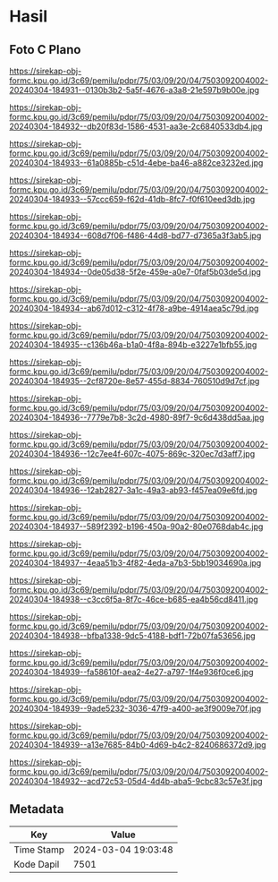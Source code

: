 # Hasil

## Foto C Plano

https://sirekap-obj-formc.kpu.go.id/3c69/pemilu/pdpr/75/03/09/20/04/7503092004002-20240304-184931--0130b3b2-5a5f-4676-a3a8-21e597b9b00e.jpg

https://sirekap-obj-formc.kpu.go.id/3c69/pemilu/pdpr/75/03/09/20/04/7503092004002-20240304-184932--db20f83d-1586-4531-aa3e-2c6840533db4.jpg

https://sirekap-obj-formc.kpu.go.id/3c69/pemilu/pdpr/75/03/09/20/04/7503092004002-20240304-184933--61a0885b-c51d-4ebe-ba46-a882ce3232ed.jpg

https://sirekap-obj-formc.kpu.go.id/3c69/pemilu/pdpr/75/03/09/20/04/7503092004002-20240304-184933--57ccc659-f62d-41db-8fc7-f0f610eed3db.jpg

https://sirekap-obj-formc.kpu.go.id/3c69/pemilu/pdpr/75/03/09/20/04/7503092004002-20240304-184934--608d7f06-f486-44d8-bd77-d7365a3f3ab5.jpg

https://sirekap-obj-formc.kpu.go.id/3c69/pemilu/pdpr/75/03/09/20/04/7503092004002-20240304-184934--0de05d38-5f2e-459e-a0e7-0faf5b03de5d.jpg

https://sirekap-obj-formc.kpu.go.id/3c69/pemilu/pdpr/75/03/09/20/04/7503092004002-20240304-184934--ab67d012-c312-4f78-a9be-4914aea5c79d.jpg

https://sirekap-obj-formc.kpu.go.id/3c69/pemilu/pdpr/75/03/09/20/04/7503092004002-20240304-184935--c136b46a-b1a0-4f8a-894b-e3227e1bfb55.jpg

https://sirekap-obj-formc.kpu.go.id/3c69/pemilu/pdpr/75/03/09/20/04/7503092004002-20240304-184935--2cf8720e-8e57-455d-8834-760510d9d7cf.jpg

https://sirekap-obj-formc.kpu.go.id/3c69/pemilu/pdpr/75/03/09/20/04/7503092004002-20240304-184936--7779e7b8-3c2d-4980-89f7-9c6d438dd5aa.jpg

https://sirekap-obj-formc.kpu.go.id/3c69/pemilu/pdpr/75/03/09/20/04/7503092004002-20240304-184936--12c7ee4f-607c-4075-869c-320ec7d3aff7.jpg

https://sirekap-obj-formc.kpu.go.id/3c69/pemilu/pdpr/75/03/09/20/04/7503092004002-20240304-184936--12ab2827-3a1c-49a3-ab93-f457ea09e6fd.jpg

https://sirekap-obj-formc.kpu.go.id/3c69/pemilu/pdpr/75/03/09/20/04/7503092004002-20240304-184937--589f2392-b196-450a-90a2-80e0768dab4c.jpg

https://sirekap-obj-formc.kpu.go.id/3c69/pemilu/pdpr/75/03/09/20/04/7503092004002-20240304-184937--4eaa51b3-4f82-4eda-a7b3-5bb19034690a.jpg

https://sirekap-obj-formc.kpu.go.id/3c69/pemilu/pdpr/75/03/09/20/04/7503092004002-20240304-184938--c3cc6f5a-8f7c-46ce-b685-ea4b56cd8411.jpg

https://sirekap-obj-formc.kpu.go.id/3c69/pemilu/pdpr/75/03/09/20/04/7503092004002-20240304-184938--bfba1338-9dc5-4188-bdf1-72b07fa53656.jpg

https://sirekap-obj-formc.kpu.go.id/3c69/pemilu/pdpr/75/03/09/20/04/7503092004002-20240304-184939--fa58610f-aea2-4e27-a797-1f4e936f0ce6.jpg

https://sirekap-obj-formc.kpu.go.id/3c69/pemilu/pdpr/75/03/09/20/04/7503092004002-20240304-184939--9ade5232-3036-47f9-a400-ae3f9009e70f.jpg

https://sirekap-obj-formc.kpu.go.id/3c69/pemilu/pdpr/75/03/09/20/04/7503092004002-20240304-184939--a13e7685-84b0-4d69-b4c2-8240686372d9.jpg

https://sirekap-obj-formc.kpu.go.id/3c69/pemilu/pdpr/75/03/09/20/04/7503092004002-20240304-184932--acd72c53-05d4-4d4b-aba5-9cbc83c57e3f.jpg


## Metadata

| Key        | Value               |
| ---------- | ------------------- |
| Time Stamp | 2024-03-04 19:03:48 |
| Kode Dapil | 7501                |



